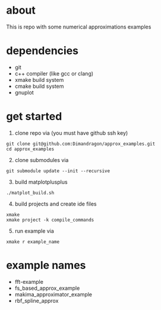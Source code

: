 # about
This is repo with some numerical approximations examples
# dependencies
 - git
 - c++ compiler (like gcc or clang)
 - xmake build system
 - cmake build system
 - gnuplot
# get started 
 1) clone repo via (you must have github ssh key)
```
git clone git@github.com:Dimandragon/approx_examples.git
cd approx_examples
```
 2) clone submodules via
 ```
 git submodule update --init --recursive
 ```
 3) build matplotplusplus
 ```
 ./matplot_build.sh
 ```
 4) build projects and create ide files
 ```
 xmake
 xmake project -k compile_commands
 ```
 5) run example via
 ```
 xmake r example_name
 ```
 # example names
 - fft-example
 - fs_based_approx_example
 - makima_approximator_example
 - rbf_spline_approx